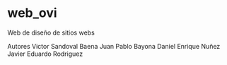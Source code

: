 # web_ovi
Web de diseño de sitios webs

Autores
Victor Sandoval Baena
Juan Pablo Bayona
Daniel Enrique Nuñez
Javier Eduardo Rodriguez
